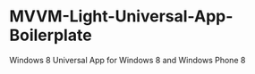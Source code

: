MVVM-Light-Universal-App-Boilerplate
====================================

Windows 8 Universal App for Windows 8 and Windows Phone 8
